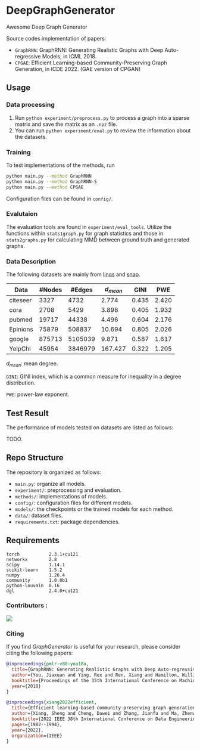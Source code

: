 # DeepGraphGenerator

Awesome Deep Graph Generator

Source codes implementation of papers:

- `GraphRNN`: GraphRNN: Generating Realistic Graphs with Deep Auto-regressive Models, in ICML 2018.
- `CPGAE`: Efficient Learning-based Community-Preserving Graph Generation, in ICDE 2022. (GAE version of CPGAN)



## Usage

### Data processing

1. Run `python experiment/preprocess.py` to process a graph into a sparse matrix and save the matrix as an `.npz` file.
2. You can run `python experiment/eval.py` to review the information about the datasets.



### Training

To test implementations of the methods, run

```bash
python main.py --method GraphRNN
python main.py --method GraphRNN-S
python main.py --method CPGAE
```

Configuration files can be found in `config/`.



### Evalutaion

The evaluation tools are found in `experiment/eval_tools`. Utilize the functions within `stats1graph.py` for graph statistics and those in `stats2graphs.py` for calculating MMD between ground truth and generated graphs.

### Data Description

The following datasets are mainly from [linqs](https://linqs.org/datasets/) and [snap](https://snap.stanford.edu/data/).

| Data     | #Nodes | #Edges  | $d_{mean}$ | GINI  | PWE   |
| -------- | ------ | ------- | ---------- | ----- | ----- |
| citeseer | 3327   | 4732    | 2.774      | 0.435 | 2.420 |
| cora     | 2708   | 5429    | 3.898      | 0.405 | 1.932 |
| pubmed   | 19717  | 44338   | 4.496      | 0.604 | 2.176 |
| Epinions | 75879  | 508837  | 10.694     | 0.805 | 2.026 |
| google   | 875713 | 5105039 | 9.871      | 0.587 | 1.617 |
| YelpChi  | 45954  | 3846979 | 167.427    | 0.322 | 1.205 |

$d_{mean}$: mean degree.

`GINI`:  GINI index, which is a common measure for inequality in a degree distribution.

`PWE`: power-law exponent.



## Test Result

The performance of models tested on datasets are listed as follows:

TODO.

## Repo Structure

The repository is organized as follows:

- `main.py`: organize all models.
- `experiment/`: preprocessing and evaluation.
- `methods/`: implementations of models.
- `config/`: configuration files for different models.
- `models/`: the checkpoints or the trained models for each method.
- `data/`: dataset files.
- `requirements.txt`: package dependencies.



## Requirements

```
torch           2.3.1+cu121
networkx        2.8
scipy           1.14.1
scikit-learn    1.5.2
numpy           1.26.4
community       1.0.0b1
python-louvain  0.16
dgl             2.4.0+cu121
```



### Contributors :

<a href="https://github.com/AI4Risk/GraphGenerator/graphs/contributors">
  <img src="https://contrib.rocks/image?repo=AI4Risk/GraphGenerator" /></a>



### Citing

If you find *GraphGenerator* is useful for your research, please consider citing the following papers:

```bibtex
@inproceedings{pmlr-v80-you18a,
  title={GraphRNN: Generating Realistic Graphs with Deep Auto-regressive Models},
  author={You, Jiaxuan and Ying, Rex and Ren, Xiang and Hamilton, William and Leskovec, Jure},
  booktitle={Proceedings of the 35th International Conference on Machine Learning},
  year={2018}
}

@inproceedings{xiang2022efficient,
  title={Efficient learning-based community-preserving graph generation},
  author={Xiang, Sheng and Cheng, Dawei and Zhang, Jianfu and Ma, Zhenwei and Wang, Xiaoyang and Zhang, Ying},
  booktitle={2022 IEEE 38th International Conference on Data Engineering (ICDE)},
  pages={1982--1994},
  year={2022},
  organization={IEEE}
}
```